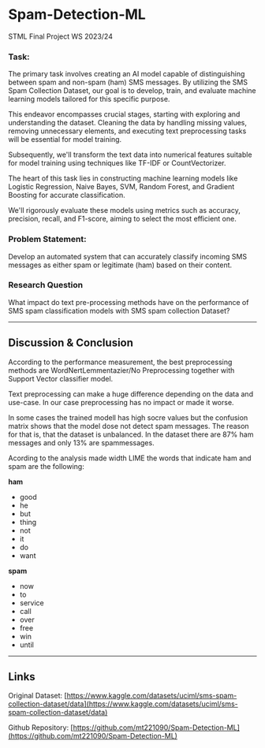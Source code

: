 # Spam-Detection-ML
STML Final Project WS 2023/24

### Task:
The primary task involves creating an AI model capable of distinguishing between spam and non-spam (ham) SMS messages. By utilizing the SMS Spam Collection Dataset, our goal is to develop, train, and evaluate machine learning models tailored for this specific purpose.

This endeavor encompasses crucial stages, starting with exploring and understanding the dataset. Cleaning the data by handling missing values, removing unnecessary elements, and executing text preprocessing tasks will be essential for model training.

Subsequently, we'll transform the text data into numerical features suitable for model training using techniques like TF-IDF or CountVectorizer.

The heart of this task lies in constructing machine learning models like Logistic Regression, Naive Bayes, SVM, Random Forest, and Gradient Boosting for accurate classification.

We'll rigorously evaluate these models using metrics such as accuracy, precision, recall, and F1-score, aiming to select the most efficient one.

### Problem Statement:
Develop an automated system that can accurately classify incoming SMS messages as either spam or legitimate (ham) based on their content.

### Research Question
What impact do text pre-processing methods have on the performance of SMS spam classification models with SMS spam collection Dataset?

---

## Discussion & Conclusion
According to the performance measurement, the best preprocessing methods are WordNertLemmentazier/No Preprocessing together with Support Vector classifier model.

Text preprocessing can make a huge difference depending on the data and use-case. In our case preprocessing has no impact or made it worse.

In some cases the trained modell has high socre values but the confusion matrix shows that the model dose not detect spam messages. The reason for that is, that the dataset is unbalanced. In the dataset there are 87% ham messages and only 13% are spammessages.

Acording to the analysis made width LIME the words that indicate ham and spam are the following:

**ham**
- good
- he
- but
- thing
- not
- it
- do
- want

**spam**
- now
- to
- service
- call
- over
- free
- win
- until

---

## Links
Original Dataset: [https://www.kaggle.com/datasets/uciml/sms-spam-collection-dataset/data](https://www.kaggle.com/datasets/uciml/sms-spam-collection-dataset/data)

Github Repository: [https://github.com/mt221090/Spam-Detection-ML](https://github.com/mt221090/Spam-Detection-ML)
